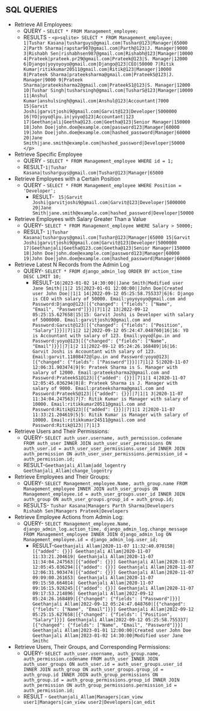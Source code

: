 ## SQL QUERIES
- Retrieve All Employees:
    - QUERY - ```SELECT * FROM Management_employee; ```
    - RESULTS - ```<p>sqlite> SELECT * FROM Management_employee;
        1|Tushar Kasana|tusharguys@gmail.com|Tushar@123|Manager|65000
        2|Parth Sharma|rapstar907@gmail.com|Parth@123|J. Manager|9000
        3|Rishabh Sen|rishabhsen987@gmail.com|Rishabh@123|Manager|10000
        4|Prateek|prateek.pr29@gmail.com|Prateek@123|S. Manager|12000
        6|Django|yoyoyoyo@gmail.com|Django@123|CEO|50000
        7|Ritik Kumar|ritikkumar20511@gmail.com|Ritik@123|Manager|10000
        8|Prateek Sharma|prateeksharma@gmail.com|PrateekS@123|J. Manager|9000
        9|Prateek Sharma|prateeksharma2@gmail.com|PrateekS1@123|S. Manager|12000
        10|Tushar Singh|tusharsingh@gmail.com|TusharS@123|Manager|10000
        11|Anshul Kumar|anshulsingh@gmail.com|Anshul@123|Accountant|7000
        15|Garvit Joshi|garvitjoshi9@gmail.com|Garvit@123|Developer|5000000
        16|YO|yoyo@lpu.in|yoyo@123|Accountant|123
        17|Geethanjali|Geetha@123.com|Geetha@123|Senior Manager|150000
        18|John Doe|john.doe@example.com|password123|Manager|60000
        19|John Doe|john.doe@example.com|hashed_password|Manager|60000
        20|Jane Smith|jane.smith@example.com|hashed_password|Developer|50000 </p>```
- Retrieve Specific Employee
  - QUERY - ```SELECT * FROM Management_employee WHERE id = 1;```
  - RESULT-```1|Tushar Kasana|tusharguys@gmail.com|Tushar@123|Manager|65000```
- Retrieve Employees with a Certain Position
  - QUERY - `` SELECT * FROM Management_employee WHERE Position = 'Developer'; ``
    - RESULT- `` 15|Garvit Joshi|garvitjoshi9@gmail.com|Garvit@123|Developer|5000000
                20|Jane Smith|jane.smith@example.com|hashed_password|Developer|50000``
- Retrieve Employees with Salary Greater Than a Value
    - QUERY- ``SELECT * FROM Management_employee WHERE Salary > 50000;``
    - RESULT- ``1|Tushar Kasana|tusharguys@gmail.com|Tushar@123|Manager|65000
                  15|Garvit Joshi|garvitjoshi9@gmail.com|Garvit@123|Developer|5000000
                  17|Geethanjali|Geetha@123.com|Geetha@123|Senior Manager|150000
                  18|John Doe|john.doe@example.com|password123|Manager|60000
                  19|John Doe|john.doe@example.com|hashed_password|Manager|60000``
- Retrieve Latest N Records from the Admin Log
  - QUERY- ``SELECT * FROM django_admin_log ORDER BY action_time DESC LIMIT 10;``
    - RESULT-``16|2023-01-02 14:30:00||Jane Smith|Modified user Jane Smith||1|2
                15|2023-01-01 12:00:00||John Doe|Created user John Doe||1|1
                14|2022-09-12 05:25:58.755337|6|6: Django is CEO with salary of 50000. Email:yoyoyoyo@gmail.com and Password:Django@123|[{"changed": {"fields": ["Name", "Email", "Password"]}}]|7|1|2
                13|2022-09-12 05:25:15.627658|15|15: Garvit Joshi is Developer with salary of 5000000. Email:garvitjoshi9@gmail.com and Password:Garvit@123|[{"changed": {"fields": ["Position", "Salary"]}}]|7|1|2
                12|2022-09-12 05:24:47.048760|16|16: YO is Accountant with salary of 123. Email:yoyo@lpu.in and Password:yoyo@123|[{"changed": {"fields": ["Name", "Email"]}}]|7|1|2
                11|2022-09-12 05:24:26.168489|16|16: Garvit Joshi is Accountant with salary of 123. Email:garvit.11808472@lpu.in and Password:yoyo@123|[{"changed": {"fields": ["Password"]}}]|7|1|2
                5|2020-11-07 12:06:31.903474|9|9: Prateek Sharma is S. Manager with salary of 12000. Email:prateeksharma2@gmail.com and Password:PrateekS1@123|[{"added": {}}]|7|1|1
                4|2020-11-07 12:05:45.036294|8|8: Prateek Sharma is J. Manager with salary of 9000. Email:prateeksharma@gmail.com and Password:PrateekS@123|[{"added": {}}]|7|1|1
                3|2020-11-07 11:34:04.247563|7|7: Ritik Kumar is Manager with salary of 10000. Email:ritikkumar20511@gmail.com and Password:Ritik@123|[{"added": {}}]|7|1|1
                2|2020-11-07 11:33:21.204619|5|5: Ritik Kumar is Manager with salary of 10000. Email:ritikkumar24511@gmail.com and Password:Ritik@123||7|1|3``
- Retrieve Users and Their Permissions:
  - QUERY- ``SELECT auth_user.username, auth_permission.codename FROM auth_user
                INNER JOIN auth_user_user_permissions ON auth_user.id = auth_user_user_permissions.user_id
                INNER JOIN auth_permission ON auth_user_user_permissions.permission_id = auth_permission.id;``
  - RESULT-``Geethanjali_Allam|add_logentry
              Geethanjali_Allam|change_logentry``
- Retrieve Employees and Their Groups:
    - QUERY- ``SELECT Management_employee.Name, auth_group.name
                FROM Management_employee
                INNER JOIN auth_user_groups ON Management_employee.id = auth_user_groups.user_id
                INNER JOIN auth_group ON auth_user_groups.group_id = auth_group.id;``
    - RESULTS- ``Tushar Kasana|Managers
                  Parth Sharma|Developers
                  Rishabh Sen|Managers
                  Prateek|Developers``
- Retrieve Employee Actions from Admin Log:
  - QUERY- ``SELECT Management_employee.Name, django_admin_log.action_time, django_admin_log.change_message
            FROM Management_employee
            INNER JOIN django_admin_log ON Management_employee.id = django_admin_log.user_id;
            ``
    - RESULT-``Geethanjali Allam|2020-11-07 11:32:40.070158|[{"added": {}}]
                Geethanjali Allam|2020-11-07 11:33:21.204619|
                Geethanjali Allam|2020-11-07 11:34:04.247563|[{"added": {}}]
                Geethanjali Allam|2020-11-07 12:05:45.036294|[{"added": {}}]
                Geethanjali Allam|2020-11-07 12:06:31.903474|[{"added": {}}]
                Geethanjali Allam|2020-11-07 09:09:00.261653|
                Geethanjali Allam|2020-11-07 09:15:50.664014|
                Geethanjali Allam|2020-11-07 09:16:15.928245|[{"added": {}}]
                Geethanjali Allam|2020-11-07 09:17:53.214896|
                Geethanjali Allam|2022-09-12 05:24:26.168489|[{"changed": {"fields": ["Password"]}}]
                Geethanjali Allam|2022-09-12 05:24:47.048760|[{"changed": {"fields": ["Name", "Email"]}}]
                Geethanjali Allam|2022-09-12 05:25:15.627658|[{"changed": {"fields": ["Position", "Salary"]}}]
                Geethanjali Allam|2022-09-12 05:25:58.755337|[{"changed": {"fields": ["Name", "Email", "Password"]}}]
                Geethanjali Allam|2023-01-01 12:00:00|Created user John Doe
                Geethanjali Allam|2023-01-02 14:30:00|Modified user Jane Smithc``
- Retrieve Users, Their Groups, and Corresponding Permissions:
  - QUERY- ``SELECT auth_user.username, auth_group.name, auth_permission.codename
            FROM auth_user
            INNER JOIN auth_user_groups ON auth_user.id = auth_user_groups.user_id
            INNER JOIN auth_group ON auth_user_groups.group_id = auth_group.id
            INNER JOIN auth_group_permissions ON auth_group.id = auth_group_permissions.group_id
            INNER JOIN auth_permission ON auth_group_permissions.permission_id = auth_permission.id;``
  - RESULT - ``Geethanjali_Allam|Managers|can_view
              user1|Managers|can_view
              user2|Developers|can_edit``